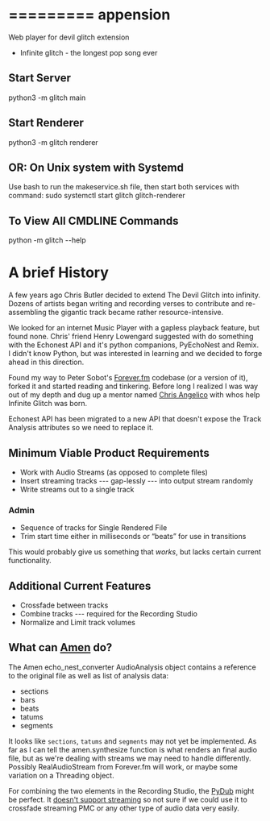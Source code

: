 =========
appension
=========

Web player for devil glitch extension
 - Infinite glitch - the longest pop song ever
 
## Start Server ##
python3 -m glitch main
 
## Start Renderer ##
python3 -m glitch renderer

## OR: On Unix system with Systemd ##
Use bash to run the makeservice.sh file, then start both services with command:
sudo systemctl start glitch glitch-renderer

## To View All CMDLINE Commands ##
python -m glitch --help

# A brief History #
A few years ago Chris Butler decided to extend The Devil Glitch into infinity. Dozens of artists began writing and recording verses to contribute and re-assembling the gigantic track became rather resource-intensive.

We looked for an internet Music Player with a gapless playback feature, but found none. Chris' friend Henry Lowengard suggested with do something with the Echonest API and it's python companions, PyEchoNest and Remix. I didn't know Python, but was interested in learning and we decided to forge ahead in this direction.

Found my way to Peter Sobot's [Forever.fm](https://github.com/psobot/foreverfm) codebase (or a version of it), forked it and started reading and tinkering. Before long I realized I was way out of my depth and dug up a mentor named [Chris Angelico](https://github.com/Rosuav) with whos help Infinite Glitch was born.

Echonest API has been migrated to a new API that doesn't expose the Track Analysis attributes so we need to replace it. 

## Minimum Viable Product Requirements ##

 * Work with Audio Streams (as opposed to complete files)
 * Insert streaming tracks --- gap-lessly --- into output stream randomly
 * Write streams out to a single track
 ### Admin ###
  * Sequence of tracks for Single Rendered File
  * Trim start time either in milliseconds or &ldquo;beats&rdquo; for use in transitions

This would probably give us something that _works_, but lacks certain current functionality.

## Additional Current Features ##

 * Crossfade between tracks
 * Combine tracks --- required for the Recording Studio
 * Normalize and Limit track volumes
 
## What can [Amen](https://github.com/algorithmic-music-exploration/amen) do? ##
 
The Amen echo_nest_converter AudioAnalysis object contains a reference to the original file as well as list of analysis data:
 
 * sections
 * bars
 * beats
 * tatums
 * segments
  
It looks like `sections`, `tatums` and `segments` may not yet be implemented. As far as I can tell the amen.synthesize function is what renders an final audio file, but as we're dealing with streams we may need to handle differently. Possibly RealAudioStream from Forever.fm will work, or maybe some variation on a Threading object.

For combining the two elements in the Recording Studio, the [PyDub](https://github.com/jiaaro/pydub) might be perfect. It [doesn't support streaming](https://github.com/jiaaro/pydub/issues/124) so not sure if we could use it to crossfade streaming PMC or any other type of audio data very easily.